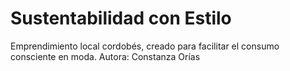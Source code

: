 # Sustentabilidad con Estilo
Emprendimiento local cordobés, creado para facilitar el consumo consciente en moda.
Autora: Constanza Orías